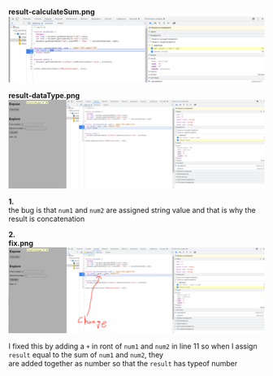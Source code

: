 **result-calculateSum.png**  
![result-calculateSum.png](result-calculateSum.png)

**result-dataType.png**  
![result-dataType.png](result-dataType.png)

**1.**   
the bug is that `num1` and `num2` are assigned string value and that is why the result is concatenation  

**2.**  
**fix.png**  
![fix.png](fix.png)  

I fixed this by adding a `+` in ront of `num1` and `num2` in line 11 so when I assign `result` equal to the sum of `num1` and `num2`, they  
are added together as number so that  the `result` has typeof number

